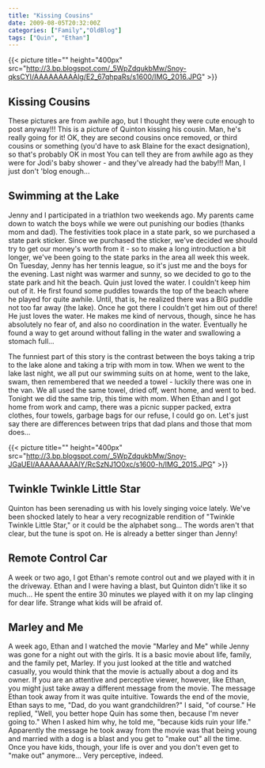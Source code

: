 ```yaml
---
title: "Kissing Cousins"
date: 2009-08-05T20:32:00Z
categories: ["Family","OldBlog"]
tags: ["Quin", "Ethan"]
---
```


{{< picture title="" height="400px" src="http://3.bp.blogspot.com/_5WpZdqukbMw/Snoy-qksCYI/AAAAAAAAAlg/E2_67qhpaRs/s1600/IMG_2016.JPG" >}}

## Kissing Cousins

These pictures are from awhile ago, but I thought they were cute enough to post anyway!!!  This is a picture of Quinton kissing his cousin.  Man, he's really going for it!  OK, they are second cousins once removed, or third cousins or something (you'd have to ask Blaine for the exact designation), so that's probably OK in most You can tell they are from awhile ago as they were for Jodi's baby shower - and they've already had the baby!!!  Man, I just don't 'blog enough...

## Swimming at the Lake

Jenny and I participated in a triathlon two weekends ago.  My parents came down to watch the boys while we were out punishing our bodies (thanks mom and dad).  The festivities took place in a state park, so we purchased a state park sticker.  Since we purchased the sticker, we've decided we should try to get our money's worth from it - so to make a long introduction a bit longer, we've been going to the state parks in the area all week this week.  On Tuesday, Jenny has her tennis league, so it's just me and the boys for the evening.  Last night was warmer and sunny, so we decided to go to the state park and hit the beach.  Quin just loved the water.  I couldn't keep him out of it.  He first found some puddles towards the top of the beach where he played for quite awhile.  Until, that is, he realized there was a BIG puddle not too far away (the lake).  Once he got there I couldn't get him out of there!  He just loves the water.  He makes me kind of nervous, though, since he has absolutely no fear of, and also no coordination in the water.  Eventually he found a way to get around without falling in the water and swallowing a stomach full...

The funniest part of this story is the contrast between the boys taking a trip to the lake alone and taking a trip with mom in tow.  When we went to the lake last night, we all put our swimming suits on at home, went to the lake, swam, then remembered that we needed a towel - luckily there was one in the van.  We all used the same towel, dried off, went home, and went to bed.  Tonight we did the same trip, this time with mom.  When Ethan and I got home from work and camp, there was a picnic supper packed, extra clothes, four towels, garbage bags for our refuse, I could go on.  Let's just say there are differences between trips that dad plans and those that mom does...

{{< picture title="" height="400px" src="http://3.bp.blogspot.com/_5WpZdqukbMw/Snoy-JGaUEI/AAAAAAAAAlY/RcSzNJ1O0xc/s1600-h/IMG_2015.JPG" >}}

## Twinkle Twinkle Little Star

Quinton has been serenading us with his lovely singing voice lately.  We've been shocked lately to hear a very recognizable rendition of "Twinkle Twinkle Little Star," or it could be the alphabet song...  The words aren't that clear, but the tune is spot on.  He is already a better singer than Jenny!

## Remote Control Car

A week or two ago, I got Ethan's remote control out and we played with it in the driveway.  Ethan and I were having a blast, but Quinton didn't like it so much...  He spent the entire 30 minutes we played with it on my lap clinging for dear life.  Strange what kids will be afraid of.

## Marley and Me

A week ago, Ethan and I watched the movie "Marley and Me" while Jenny was gone for a night out with the girls.  It is a basic movie about life, family, and the family pet, Marley.  If you just looked at the title and watched casually, you would think that the movie is actually about a dog and its owner.  If you are an attentive and perceptive viewer, however, like Ethan, you might just take away a different message from the movie.  The message Ethan took away from it was quite intuitive.  Towards the end of the movie, Ethan says to me, "Dad, do you want grandchildren?"  I said, "of course."  He replied, "Well, you better hope Quin has some then, because I'm never going to."  When I asked him why, he told me, "because kids ruin your life."  Apparently the message he took away from the movie was that being young and married with a dog is a blast and you get to "make out" all the time.  Once you have kids, though, your life is over and you don't even get to "make out" anymore...  Very perceptive, indeed.
